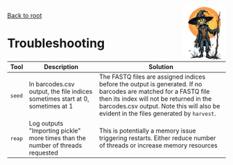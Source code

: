 <img style="float:right;width:100px;" src="../img/scarecrow.png" alt="scarecrow"/>

[Back to root](../README.md)

# Troubleshooting


| Tool | Description | Solution |
| --- | --- | --- |
| `seed`| In barcodes.csv output, the file indices sometimes start at 0, sometimes at 1 | The FASTQ files are assigned indices before the output is generated. If no barcodes are matched for a FASTQ file then its index will not be returned in the barcodes.csv output. Note this will also be evident in the files generated by `harvest`. |
| `reap`  | Log outputs "Importing pickle" more times than the number of threads requested | This is potentially a memory issue triggering restarts. Either reduce number of threads or increase memory resources |
